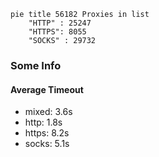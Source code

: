 
```mermaid
pie title 56182 Proxies in list
    "HTTP" : 25247
    "HTTPS": 8055
    "SOCKS" : 29732
```

### Some Info
#### Average Timeout

- mixed: 3.6s
- http: 1.8s
- https: 8.2s
- socks: 5.1s